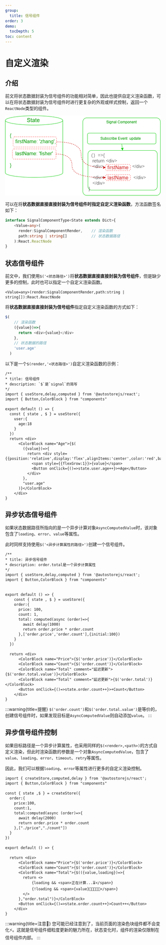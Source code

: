 ```yaml
---
group:
  title: 信号组件
order: 3  
demo:
  tocDepth: 5
toc: content
---
```


# 自定义渲染

## 介绍

前文将状态数据封装为信号组件的功能相对简单，因此也提供自定义渲染函数，可以在将状态数据封装为信号组件时进行更复杂的外观或样式控制，返回一个`ReactNode`类型的组件。

![](./signal-custom-render.drawio.png)

可以在将**状态数据直接直接封装为信号组件时指定自定义渲染函数**，方法函数签名如下：

```ts | pure
interface SignalComponentType<State extends Dict>{
    <Value=any>(
      render:SignalComponentRender,    // 渲染函数
      path:string | string[]           // 状态数据路径
    ):React.ReactNode 
}
```
 

## 状态信号组件

前文中，我们使用`$('<状态路径>')`将**状态数据直接直接封装为信号组件**，但是缺少更多的控制，此时也可以指定一个自定义渲染函数。

```tsx | pure
<Value=any>(render:SignalComponentRender,path:string | string[]):React.ReactNode
```

将**状态数据直接直接封装为信号组件**指定自定义渲染函数的方式如下：

```ts | pure  {3-5,7}
$(
    // 渲染函数
    ({value})=>{
      return <div>{value}</div>
    },
    // 状态数据的路径
    'user.age'
  )
```

以下是一个`$(render,'<状态路径>')`自定义渲染函数的示例：

```tsx 
/**
* title: 信号组件
* description: `$`是`signal`的简写    
*/
import { useStore,delay,computed } from '@autostorejs/react';
import { Button,ColorBlock } from "components"

export default () => {
  const { state , $ } = useStore({
    user:{
      age:18
    }  
  })
  return <div>
      <ColorBlock name="Age">{$(
        ({value})=>{
          return <div style={{position:'relative',display:'flex',alignItems:'center',color:'red',background:"white"}}>
            <span style={{flexGrow:1}}>{value}</span>
            <Button onClick={()=>state.user.age++}>+Age</Button>
          </div>
        },
        "user.age"
      )}</ColorBlock> 
    </div>
}
```



## 异步状态信号组件

如果状态数据路径所指向的是一个异步计算对象`AsyncComputedValue`时，该对象包含了`loading`、`error`、`value`等属性。

此时同样支持使用`$('<异步计算属性的路径>')`创建一个信号组件。
 

```tsx
/**
* title: 异步信号组件
* description: order.total是一个异步计算属性
*/
import { useStore,delay,computed } from '@autostorejs/react';
import { Button,ColorBlock } from "components"

 
export default () => {
    const { state , $ } = useStore({
    order:{
      price: 100,
      count: 1,
      total: computed(async (order)=>{
        await delay(1000)
        return order.price * order.count
      },['order.price','order.count'],{initial:100})
    }
  })

  return <div> 
      <ColorBlock name="Price">{$('order.price')}</ColorBlock>
      <ColorBlock name="Count">{$('order.count')}</ColorBlock>
      <ColorBlock name="Total" comment="延迟更新">{$('order.total.value')}</ColorBlock>
      <ColorBlock name="Total" comment="延迟更新">{$('order.total')}</ColorBlock>
      <Button onClick={()=>state.order.count++}>+Count</Button>
    </div>
}
```


:::warning{title=提醒}
`$('order.count')`和`$('order.total.value')`是等价的，创建信号组件时，如果发现目标是`AsyncComputedValue`则自动添加`value`。
:::
 

## 异步信号组件控制

如果目标路径是一个异步计算属性，也采用同样的`$(<render>,<path>)`的方式自定义渲染，但此时渲染函数的参数是一个对象`AsyncComputedValue`，包含了`value`、`loading`、`error`、`timeout`、`retry`等属性。

因此，我们可以根据`loading`、`error`等属性进行更多的自定义渲染控制。

```tsx
import { createStore,computed,delay } from '@autostorejs/react';
import { Button,ColorBlock } from "components"

const { state ,$ } = createStore({
  order:{
    price:100,
    count:1,
    total:computed(async (order)=>{
      await delay(2000)
      return order.price * order.count
    },["./price","./count"])
  }
})

export default () => {

  return <div>
      <ColorBlock name="Price">{$('order.price')}</ColorBlock>
      <ColorBlock name="Count">{$('order.count')}</ColorBlock>
      <ColorBlock name="Total">{$(({value,loading})=>{
        return <>
            {loading && <span>正在计算...⏳</span>}
            {!loading && <span>{value}💸💸💸💸💸</span>}
        </>
      },"order.total")}</ColorBlock>
      <Button onClick={()=>state.order.count++}>Count++</Button>
    </div>
}
```



:::warning{title=注意🌝} 
您可能已经注意到了，当前页面的渲染色块组件都不会变化⚡。这就是信号组件细粒度更新的魅力所在，状态变化时，组件的渲染仅限制在信号组件内部。
:::
